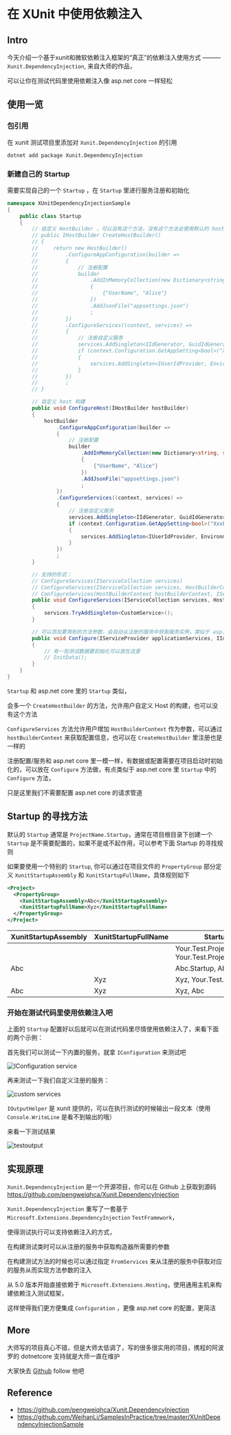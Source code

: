 # 在 XUnit 中使用依赖注入

## Intro

今天介绍一个基于xunit和微软依赖注入框架的“真正”的依赖注入使用方式 ——— `Xunit.DependencyInjection`, 来自大师的作品，

可以让你在测试代码里使用依赖注入像 asp.net core 一样轻松

## 使用一览

### 包引用

在 xunit 测试项目里添加对 `Xunit.DependencyInjection` 的引用

``` console
dotnet add package Xunit.DependencyInjection
```

### 新建自己的 Startup

需要实现自己的一个 `Startup` ，在 `Startup` 里进行服务注册和初始化

``` csharp
namespace XUnitDependencyInjectionSample
{
    public class Startup
    {
        // 自定义 HostBuilder ，可以没有这个方法，没有这个方法会使用默认的 hostBuilder
        // public IHostBuilder CreateHostBuilder()
        // {
        //     return new HostBuilder()
        //         .ConfigureAppConfiguration(builder =>
        //         {
        //             // 注册配置
        //             builder
        //                 .AddInMemoryCollection(new Dictionary<string, string>()
        //                 {
        //                     {"UserName", "Alice"}
        //                 })
        //                 .AddJsonFile("appsettings.json")
        //                 ;
        //         })
        //         .ConfigureServices((context, services) =>
        //         {
        //             // 注册自定义服务
        //             services.AddSingleton<IIdGenerator, GuidIdGenerator>();
        //             if (context.Configuration.GetAppSetting<bool>("XxxEnabled"))
        //             {
        //                 services.AddSingleton<IUserIdProvider, EnvironmentUserIdProvider>();
        //             }
        //         })
        //         ;
        // }

        // 自定义 host 构建
        public void ConfigureHost(IHostBuilder hostBuilder)
        {
            hostBuilder
                .ConfigureAppConfiguration(builder =>
                {
                    // 注册配置
                    builder
                        .AddInMemoryCollection(new Dictionary<string, string>()
                        {
                            {"UserName", "Alice"}
                        })
                        .AddJsonFile("appsettings.json")
                        ;
                })
                .ConfigureServices((context, services) =>
                {
                    // 注册自定义服务
                    services.AddSingleton<IIdGenerator, GuidIdGenerator>();
                    if (context.Configuration.GetAppSetting<bool>("XxxEnabled"))
                    {
                        services.AddSingleton<IUserIdProvider, EnvironmentUserIdProvider>();
                    }
                })
                ;
        }

        // 支持的形式：
        // ConfigureServices(IServiceCollection services)
        // ConfigureServices(IServiceCollection services, HostBuilderContext hostBuilderContext)
        // ConfigureServices(HostBuilderContext hostBuilderContext, IServiceCollection services)
        public void ConfigureServices(IServiceCollection services, HostBuilderContext hostBuilderContext)
        {
            services.TryAddSingleton<CustomService>();
        }

        // 可以添加要用到的方法参数，会自动从注册的服务中获取服务实例，类似于 asp.net core 里 Configure 方法
        public void Configure(IServiceProvider applicationServices, IIdGenerator idGenerator)
        {
            // 有一些测试数据要初始化可以放在这里
            // InitData();
        }
    }
}
```

`Startup` 和 asp.net core 里的 `Startup` 类似，

会多一个 `CreateHostBuilder` 的方法，允许用户自定义 Host 的构建，也可以没有这个方法

`ConfigureServices` 方法允许用户增加 `HostBuilderContext` 作为参数，可以通过 `hostBuilderContext` 来获取配置信息，也可以在 `CreateHostBuilder` 里注册也是一样的

注册配置/服务和 asp.net core 里一模一样，有数据或配置需要在项目启动时初始化的，可以放在 `Configure`  方法做，有点类似于 asp.net core 里 `Startup` 中的 `Configure` 方法，

只是这里我们不需要配置 asp.net core 的请求管道

## Startup 的寻找方法

默认的 `Startup` 通常是 `ProjectName.Startup`，通常在项目根目录下创建一个 `Startup` 是不需要配置的，如果不是或不起作用，可以参考下面 Startup 的寻找规则

如果要使用一个特别的 `Startup`, 你可以通过在项目文件的 `PropertyGroup` 部分定义 `XunitStartupAssembly` 和 `XunitStartupFullName`，具体规则如下

``` xml
<Project>
  <PropertyGroup>
    <XunitStartupAssembly>Abc</XunitStartupAssembly>
    <XunitStartupFullName>Xyz</XunitStartupFullName>
  </PropertyGroup>
</Project>
```

| XunitStartupAssembly | XunitStartupFullName | Startup |
| ------- | ------ | ------ |
|   |   | Your.Test.Project.Startup, Your.Test.Project |
| Abc |   | Abc.Startup, Abc |
|   | Xyz | Xyz, Your.Test.Project |
| Abc | Xyz | Xyz, Abc |

### 开始在测试代码里使用依赖注入吧

上面的 `Startup` 配置好以后就可以在测试代码里尽情使用依赖注入了，来看下面的两个示例：

首先我们可以测试一下内置的服务，就拿 `IConfiguration` 来测试吧

![IConfiguration service](https://img2020.cnblogs.com/blog/489462/202007/489462-20200702142827793-1584338140.png)

再来测试一下我们自定义注册的服务：

![custom services](https://img2020.cnblogs.com/blog/489462/202007/489462-20200702142850012-1457723391.png)

`IOutputHelper` 是 xunit 提供的，可以在执行测试的时候输出一段文本（使用 `Console.WriteLine` 是看不到输出的哦）

来看一下测试结果

![testoutput](https://img2020.cnblogs.com/blog/489462/202007/489462-20200702143023628-1876779215.png)

## 实现原理

`Xunit.DependencyInjection` 是一个开源项目，你可以在 Github 上获取到源码 <https://github.com/pengweiqhca/Xunit.DependencyInjection> 

`Xunit.DependencyInjection` 重写了一套基于 `Microsoft.Extensions.DependencyInjection` `TestFramework`，

使得测试执行可以支持依赖注入的方式，

在构建测试类时可以从注册的服务中获取构造器所需要的参数

在构建测试方法的时候也可以通过指定 `FromServices` 来从注册的服务中获取对应的服务从而实现方法参数的注入

从 5.0 版本开始直接依赖于 `Microsoft.Extensions.Hosting`，使用通用主机来构建依赖注入测试框架，

这样使得我们更方便集成 `Configuration` ，更像 asp.net core 的配置，更简洁

## More

大师写的项目真心不错，但是大师太低调了，写的很多很实用的项目，携程的阿波罗的 dotnetcore 支持就是大师一直在维护

大家快去 [Github](https://github.com/pengweiqhca) follow 他吧

## Reference

- <https://github.com/pengweiqhca/Xunit.DependencyInjection>
- <https://github.com/WeihanLi/SamplesInPractice/tree/master/XUnitDependencyInjectionSample>
